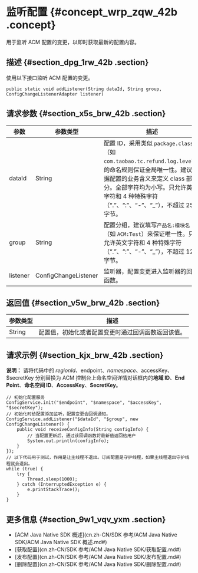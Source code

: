 # 监听配置 {#concept_wrp_zqw_42b .concept}

用于监听 ACM 配置的变更，以即时获取最新的配置内容。

## 描述 {#section_dpg_1rw_42b .section}

使用以下接口监听 ACM 配置的变更。

```
public static void addListener(String dataId, String group, ConfigChangeListenerAdapter listener)
```

## 请求参数 {#section_x5s_brw_42b .section}

|参数|参数类型|描述|
|--|----|--|
|dataId|String|配置 ID，采用类似 `package.class`（如 `com.taobao.tc.refund.log.level`）的命名规则保证全局唯一性。建议根据配置的业务含义来定义 class 部分。全部字符均为小写。只允许英文字符和 4 种特殊字符（“.”、“:”、“-”、“\_”），不超过 256 字节。|
|group|String|配置分组，建议填写`产品名:模块名`（如 `ACM:Test`）来保证唯一性。只允许英文字符和 4 种特殊字符（“.”、“:”、“-”、“\_”），不超过 128 字节。|
|listener|ConfigChangeListener|监听器，配置变更进入监听器的回调函数。|

## 返回值 {#section_v5w_brw_42b .section}

|参数类型|描述|
|----|--|
|String|配置值，初始化或者配置变更时通过回调函数返回该值。|

## 请求示例 {#section_kjx_brw_42b .section}

**说明：** 请将代码中的 $regionId、$endpoint、$namespace、$accessKey、$secretKey 分别替换为 ACM 控制台上命名空间详情对话框内的**地域 ID**、**End Point**、**命名空间 ID**、**AccessKey**、**SecretKey**。

```
// 初始化配置服务
ConfigService.init("$endpoint", "$namespace", "$accessKey", "$secretKey");
// 初始化时给配置添加监听，配置变更会回调通知。
ConfigService.addListener("$dataId", "$group", new ConfigChangeListener() {
    public void receiveConfigInfo(String configInfo) {
        // 当配置更新后，通过该回调函数将最新值返回给用户
        System.out.println(configInfo);
    }
});
// 以下代码用于测试，作用是让主线程不退出。订阅配置是守护线程，如果主线程退出守护线程就会退出。
while (true) {
    try {
        Thread.sleep(1000);
    } catch (InterruptedException e) {
        e.printStackTrace();
    }
}
```

## 更多信息 {#section_9w1_vqv_yxm .section}

-   [ACM Java Native SDK 概述](cn.zh-CN/SDK 参考/ACM Java Native SDK/ACM Java Native SDK 概述.md#)
-   [获取配置](cn.zh-CN/SDK 参考/ACM Java Native SDK/获取配置.md#)
-   [发布配置](cn.zh-CN/SDK 参考/ACM Java Native SDK/发布配置.md#)
-   [删除配置](cn.zh-CN/SDK 参考/ACM Java Native SDK/删除配置.md#)

